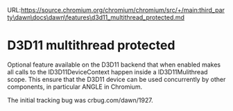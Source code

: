 URL:https://source.chromium.org/chromium/chromium/src/+/main:third_party\dawn\docs\dawn\features\d3d11_multithread_protected.md
# D3D11 multithread protected

Optional feature available on the D3D11 backend that when enabled makes all calls to the ID3D11DeviceContext happen inside a ID3D11Mulithread scope.
This ensure that the D3D11 device can be used concurrently by other components, in particular ANGLE in Chromium.

The initial tracking bug was crbug.com/dawn/1927.
